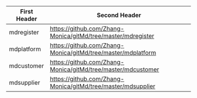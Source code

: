 
| First Header  | Second Header |
| ------------- | ------------- |
| mdregister | https://github.com/Zhang-Monica/gitMd/tree/master/mdregister  |  注册  |
| mdplatform  |  https://github.com/Zhang-Monica/gitMd/tree/master/mdplatform  |  平台  |
| mdcustomer  |  https://github.com/Zhang-Monica/gitMd/tree/master/mdcustomer    |  平台  |
| mdsupplier  |  https://github.com/Zhang-Monica/gitMd/tree/master/mdsupplier |  平台  |
